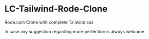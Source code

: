 # LC-Tailwind-Rode-Clone
Rode.com Clone with complete Tailwind css

In case any suggestion regarding more perfection is always welcome
